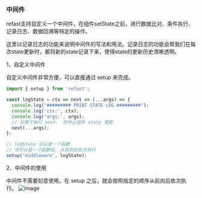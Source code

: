 ### 中间件

refast支持自定义一个中间件，在组件setState之前，进行数据比对、条件执行、记录日志、数据回溯等特定的操作。

这里以记录日志的功能来说明中间件的写法和用法。记录日志的功能会帮我们在每次state更新时，都将新的state记录下来，使得state的更新历史清晰透明。

1、自定义中间件

自定义中间件非常方便，可以直接通过 setup 来完成。

```jsx
import { setup } from 'refast';

const logState = ctx => next => (...args) => {
  console.log("######### PRINT STATE LOG #########");
  console.log('ctx:', ctx);
  console.log('args:', args);
  // 如果不执行 next， 则中止组件 state 更新
  next(...args);
};

// logState 可以是一个函数
// 也可以是一个函数组, 从前到后依次执行
setup('middleware', logState);
``` 

2、中间件的使用

中间件不需要刻意使用。在 setup 之后，就会按照指定的顺序从前向后依次执行。
![image](https://cloud.githubusercontent.com/assets/7709602/24992803/e5161b76-2055-11e7-81a2-04e1f648f419.png)
